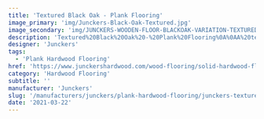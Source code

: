 ```yaml
---
title: 'Textured Black Oak - Plank Flooring'
image_primary: 'img/Junckers-Black-Oak-Textured.jpg'
image_secondary: 'img/JUNCKERS-WOODEN-FLOOR-BLACKOAK-VARIATION-TEXTURED-PLANK-SLACK-1635-2.jpg'
description: 'Textured%20Black%20Oak%20-%20Plank%20Flooring%0A%0AA%20textured%20Black%20Oak%20Plank.%0A%0AUntreated%20or%20prefinished%20from%20factory%20with%20a%20lacquer%20or%20a%20clear%20oil.%A0%0A%0AThis%20floor%20is%20also%20available%20as%20ships%20decking.%20The%20black%20neoprene%20strip%20placed%20between%20the%20boards%20adds%20a%20maritime%20look%20to%20the%20floor.%A0'
designer: 'Junckers'
tags:
  - 'Plank Hardwood Flooring'
href: 'https://www.junckershardwood.com/wood-flooring/solid-hardwood-flooring/plank-hardwood-flooring/product-page/textured-black-oak-plank-flooring'
category: 'Hardwood Flooring'
subtitle: ''
manufacturer: 'Junckers'
slug: '/manufacturers/junckers/plank-hardwood-flooring/junckers-textured-black-oak-plank-flooring'
date: '2021-03-22'
---
```

